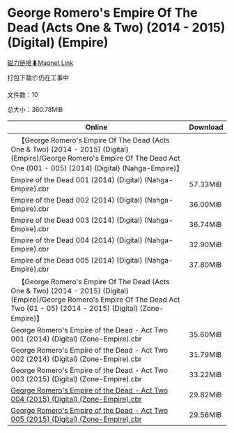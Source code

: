 # George Romero's Empire Of The Dead (Acts One & Two) (2014 - 2015) (Digital) (Empire)

[磁力链接⬇Magnet Link](magnet:?xt=urn:btih:dc59f1f3549f428852fec9eac5caeafb3d585486&dn=George%20Romero%27s%20Empire%20Of%20The%20Dead%20%28Acts%20One%20%26%20Two%29%20%282014%20-%202015%29%20%28Digital%29%20%28Empire%29)

打包下载📦仍在工事中

文件数：10

总大小：360.78MiB

Online | Download
--- | ---
&emsp;【George Romero's Empire Of The Dead (Acts One & Two) (2014 - 2015) (Digital) (Empire)/George Romero's Empire Of The Dead Act One (001 - 005) (2014) (Digital) (Nahga-Empire)】 | 
Empire of the Dead 001 (2014) (Digital) (Nahga-Empire).cbr | 57.33MiB
Empire of the Dead 002 (2014) (Digital) (Nahga-Empire).cbr | 36.00MiB
Empire of the Dead 003 (2014) (Digital) (Nahga-Empire).cbr | 36.74MiB
Empire of the Dead 004 (2014) (Digital) (Nahga-Empire).cbr | 32.90MiB
Empire of the Dead 005 (2014) (Digital) (Nahga-Empire).cbr | 37.80MiB
&emsp;【George Romero's Empire Of The Dead (Acts One & Two) (2014 - 2015) (Digital) (Empire)/George Romero's Empire Of The Dead Act Two (01 - 05) (2014 - 2015) (Digital) (Zone-Empire)】 | 
George Romero's Empire of the Dead - Act Two 001 (2014) (Digital) (Zone-Empire).cbr | 35.60MiB
George Romero's Empire of the Dead - Act Two 002 (2014) (Digital) (Zone-Empire).cbr | 31.79MiB
George Romero's Empire of the Dead - Act Two 003 (2015) (Digital) (Zone-Empire).cbr | 33.22MiB
[George Romero's Empire of the Dead - Act Two 004 (2015) (Digital) (Zone-Empire).cbr](https://github.com/alicewish/markdown/blob/master/comic/George-Romeros-Empire-of-Dead-Act-Two-004-2015-Digital-Zone-Empire-cbr.md) | 29.82MiB
[George Romero's Empire of the Dead - Act Two 005 (2015) (Digital) (Zone-Empire).cbr](https://github.com/alicewish/markdown/blob/master/comic/George-Romeros-Empire-of-Dead-Act-Two-005-2015-Digital-Zone-Empire-cbr.md) | 29.56MiB